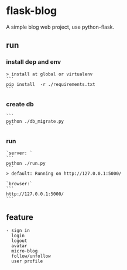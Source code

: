 # flask-blog
A simple blog web project, use python-flask.

## run
### install dep and env
	> install at global or virtualenv
	```
    pip install  -r ./requirements.txt
    ```
### create db
	```
    python ./db_migrate.py
    ```
	
### run 
	`server: `
	```
    python ./run.py
    ```
	> default: Running on http://127.0.0.1:5000/
	
	`browser:`
	```
	http://127.0.0.1:5000/
	```

## feature
	- sign in 
	  login  
	  logout
	  avatar
	  micro-blog
	  follow/unfollow
	  user profile
	
